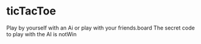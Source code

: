 # ticTacToe


Play by yourself with an Ai or play with your friends.board
The secret code to play with the AI is notWin